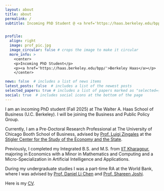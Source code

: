 ```yaml
---
layout: about
title: about
permalink: /
subtitle: Incoming PhD Student @ <a href='https://haas.berkeley.edu/bpp/'>Berkeley Haas BPP</a> | <a href='shashank.singh@berkeley.edu'>shashank.singh@berkeley.edu</a>


profile:
  align: right
  image: prof_pic.jpg
  image_circular: false # crops the image to make it circular
  more_info: >
    <center>
    <p>Incoming PhD Student</p>
    <p><a href='https://haas.berkeley.edu/bpp/'>Berkeley Haas</a></p>
    </center>

news: false  # includes a list of news items
latest_posts: false  # includes a list of the newest posts
selected_papers: true # includes a list of papers marked as "selected={true}"
social: true  # includes social icons at the bottom of the page
---
```


I am an incoming PhD student (Fall 2025) at The Walter A. Haas School of Business (U.C. Berkeley). I will be joining the Business and Public Policy Group.

Currently, I am a Pre-Doctoral Research Professional at The University of Chicago Booth School of Business, advised by [Prof. Luigi Zingales](https://faculty.chicagobooth.edu/luigi-zingales?_gl=1*6zie3z*_gcl_au*MTU1NTQ0NDQ4MC4xNjk5NDE4Njkx*_ga*MTg3ODQwMTc0My4xNjc0OTI4OTM0*_ga_PDRJWHFTEV*MTcwMzIxOTY4MC4yMzMuMS4xNzAzMjIxMzM3LjYwLjAuMA..&_ga=2.253703117.535278016.1703219680-1878401743.1674928934) at the [Stigler Center for the Study of the Economy and the State](https://www.chicagobooth.edu/research/stigler).

Previously, I completed my Integrated B.S. and M.S. from [IIT Kharagpur](https://www.iitkgp.ac.in), majoring in Economics with a Minor in Mathematics and Computing and a Micro-Specialization in Artificial Intelligence and Applications. 

During my undergraduate studies I was a part-time RA at the World Bank, where I was advised by [Prof. Daniel Li Chen](https://users.nber.org/~dlchen/) and [Prof. Shareen Joshi](https://gufaculty360.georgetown.edu/s/contact/00336000014RYK7AAO/shareen-joshi).


Here is my [CV](https://shashanksinghnain.github.io/assets/pdf/shashank_cv.pdf).
